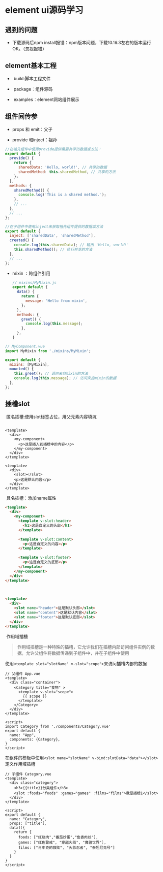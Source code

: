 # element ui源码学习

## 遇到的问题

- 下载源码后npm install报错：npm版本问题，下载10.16.3左右的版本运行OK。（忽视报错）

## element基本工程

- ​	build:脚本工程文件

- ​	package：组件源码
- ​	examples：element网站组件展示

## 组件间传参

-  props 和 emit：父子

-  provide 和inject：祖孙

  ```javascript
  //在祖先组件中使用provide提供需要共享的数据或方法：
  export default {
    provide() {
      return {
        sharedData: 'Hello, world!', // 共享的数据
        sharedMethod: this.sharedMethod, // 共享的方法
      };
    },
    methods: {
      sharedMethod() {
        console.log('This is a shared method.');
      },
      // ...
    },
    // ...
  };
  ```

  ```javascript
  //在子组件中使用inject来获取祖先组件提供的数据或方法
  export default {
    inject: ['sharedData', 'sharedMethod'],
    created() {
      console.log(this.sharedData); // 输出 'Hello, world!'
      this.sharedMethod(); // 执行共享的方法
    },
    // ...
  };
  ```

- mixin  ：跨组件引用

  ```javascript
  // mixins/MyMixin.js
  export default {
    data() {
      return {
        message: 'Hello from mixin',
      };
    },
    methods: {
      greet() {
        console.log(this.message);
      },
    },
  }
  ```

```javascript
// MyComponent.vue
import MyMixin from './mixins/MyMixin';

export default {
  mixins: [MyMixin],
  mounted() {
    this.greet(); // 调用来自mixin的方法
    console.log(this.message); // 访问来自mixin的数据
  },
};
```



## 	插槽slot

​	匿名插槽:使用slot标签占位，用父元素内容填坑

```vue

<template>
  <div>
    <my-component>
      <p>这是插入到插槽中的内容</p>
    </my-component>
  </div>
</template>
```

```vue
<template>
  <div>
    <slot></slot>
    <p>这是默认内容</p>
  </div>
</template>
```

​	具名插槽：添加name属性

```html
<template>
  <div>
    <my-component>
      <template v-slot:header>
        <h1>这是自定义的头部</h1>
      </template>
      
      <template v-slot:content>
        <p>这是自定义的内容</p>
      </template>
      
      <template v-slot:footer>
        <p>这是自定义的底部</p>
      </template>
    </my-component>
  </div>
</template>
```

​	

```html
<template>
  <div>
    <slot name="header">这是默认头部</slot>
    <slot name="content">这是默认内容</slot>
    <slot name="footer">这是默认底部</slot>
  </div>
</template>
```

​	作用域插槽

> ​	作用域插槽是一种特殊的插槽，它允许我们在插槽内部访问组件实例的数据，允许父组件将数据传递到子组件中，并在子组件中使用



​	使用`<template slot="slotName" v-slot="scope">`来访问插槽内部的数据

```vue
// 父组件 App.vue
<template>
  <div class="container">
    <Category title="食物" >
      <template v-slot="scope">
        {{ scope }}
      </template>
    </Category>
  </div>
</template>

<script>
import Category from './components/Category.vue'
export default {
  name: "App",
  components: {Category},
}
</script>

```

在组件的模板中使用`<slot name="slotName" v-bind:slotData="data"></slot>`定义作用域插槽

```vue
// 子组件 Category.vue
<template>
  <div class="category">
    <h3>{{title}}分类组件</h3>
    <slot :foods="foods" :games="games" :films="films">我是插槽1</slot>
  </div>
</template>

<script>
export default {
  name: "Category",
  props: ["title"],
  data(){
    return {
      foods: ["红烧肉","番茄炒蛋","鱼香肉丝"],
      games: ["红色警戒", "穿越火线", "魔兽世界"],
      films: ["肖申克的救赎", "火影忍者", "泰坦尼克号"]
    }
  }
}
</script>

```

